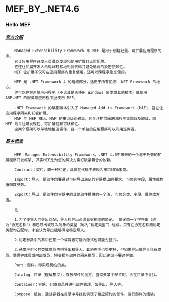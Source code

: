 # MEF_BY_.NET4.6

### Hello MEF

#####	[官方介绍](https://msdn.microsoft.com/zh-cn/library/dd460648(v=vs.110).aspx)

		Managed Extensibility Framework 即 MEF 是用于创建轻量、可扩展应用程序的库。
		它让应用程序开发人员得以发现和使用扩展且无需配置。 
		它还让扩展开发人员得以轻松地封装代码并避免脆弱的紧密依赖性。
		MEF 让扩展不仅可在应用程序内重复使用，还可以跨程序重复使用。

		MEF 是 .NET Framework 4 的组成部分，适用于所有使用 .NET Framework 的地方。 
		你可以在客户端应用程序（不论其是否使用 Windows 窗体或其他技术）或使用 ASP.NET 的服务端应用程序里使用 MEF。

		.NET Framework 的早期版本引入了 Managed Add-in Framework (MAF)，旨在让应用程序隔离和托管扩展。 
		MAF 与 MEF 相比，MAF 的重点级别较高，它关注扩展隔离和程序集加载及卸载，而 MEF 则关注可发现性、可扩展性和可移植性。 
		这两个框架可以平稳地相互操作，且一个单独的应用程序可以利用这两者。
		
#####	[基本概念](https://www.cnblogs.com/content/archive/2013/05/31/3111156.html)

		MEF：Managed Extensibility Framework，.NET 4.0中带来的一个基于托管的扩展程序开发框架, 其实MEF是为您的解决方案打破紧耦合的依赖。

		Contract：契约，即一种约定，具体在代码中表现为接口和抽象类。

		Import：导入，是部件向要通过可用导出满足的容器提出的要求, 可修饰字段、属性或构造函数参数。

		Export：导出，是部件向容器中的其他部件提供的一个值, 可修饰类、字段、属性或方法。

		注：

		1.为了使导入与导出匹配，导入和导出必须具有相同的协定。 协定由一个字符串（称为"协定名称"）和已导出或导入对象的类型（称为“协定类型”）组成。只有在协定名称和协定类型均匹配时，才会认为导出能够满足特定导入。

		2.协定参数中的其中任意一个或两者可能为隐式也可能为显式。

		3.通常应对公共类或成员声明导出和导入。其他声明也受支持，但如果导出或导入私有成员、受保护成员或内部成员，将会损坏部件的隔离模型，因此建议不要这样做。

		Part：部件，即实现契约的类。

		Catalog：目录（理解意义），存放部件的地方，当需要某个部件时，会在目录中寻找。

		Container：容器，存放目录并进行部件管理，如导出、导入等。

		Compose：组装，通过容器在目录中寻找到实现了相应契约的部件，进行部件的组装。